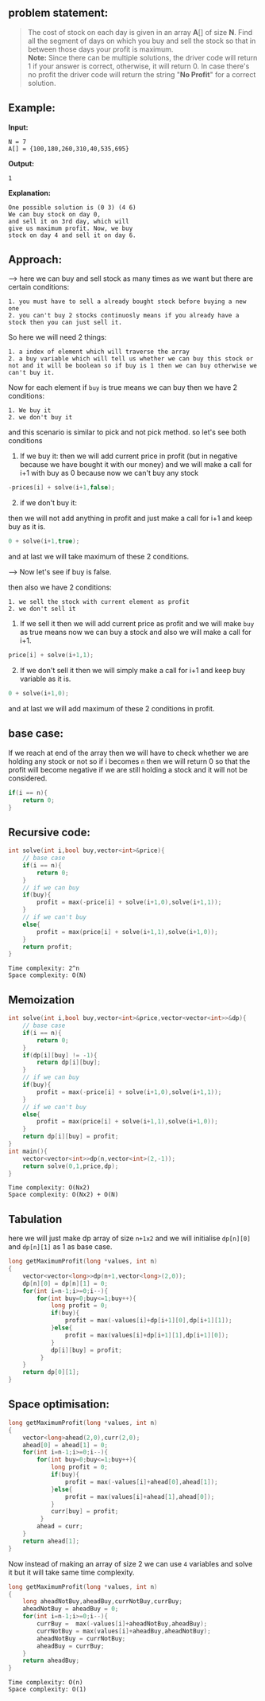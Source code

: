 ## problem statement:

>The cost of stock on each day is given in an array **A**[] of size **N**. Find all the segment of days on which you buy and sell the stock so that in between those days your profit is maximum.  
**Note:** Since there can be multiple solutions, the driver code will return 1 if your answer is correct, otherwise, it will return 0. In case there's no profit the driver code will return the string "**No Profit**" for a correct solution.

## Example:

**Input:**
```
N = 7
A[] = {100,180,260,310,40,535,695}
```
**Output:**
```
1
```
**Explanation:**
```
One possible solution is (0 3) (4 6)
We can buy stock on day 0,
and sell it on 3rd day, which will 
give us maximum profit. Now, we buy 
stock on day 4 and sell it on day 6.
```

## Approach:

--> here we can buy and sell stock as many times as we want but there are certain conditions:

```
1. you must have to sell a already bought stock before buying a new one
2. you can't buy 2 stocks continuosly means if you already have a stock then you can just sell it.
```

So here we will need 2 things: 

```
1. a index of element which will traverse the array
2. a buy variable which will tell us whether we can buy this stock or not and it will be boolean so if buy is 1 then we can buy otherwise we can't buy it.
```

Now for each element if `buy` is true means we can buy then we have 2 conditions:

```
1. We buy it 
2. we don't buy it
```

and this scenario is similar to pick and not pick method. so let's see both conditions

1. If we buy it:
then we will add current price in profit (but in negative because we have bought it with our money) and we will make a call for i+1 with buy as 0 because now we can't buy any stock

```cpp
-prices[i] + solve(i+1,false);
```

2. if we don't buy it:

then we will not add anything in profit and just make a call for i+1 and keep buy as it is.

```cpp
0 + solve(i+1,true);
```

and at last we will take maximum of these 2 conditions.

--> Now let's see if buy is false.

then also we have 2 conditions:

```
1. we sell the stock with current element as profit
2. we don't sell it
```

1. If we sell it
then we will add current price as profit and we will make `buy` as true means now we can buy a stock and also we will make a call for i+1.

```cpp
price[i] + solve(i+1,1);
```

2. If we don't sell it
then we will simply make a call for i+1 and keep buy variable as it is.

```cpp
0 + solve(i+1,0);
```

and at last we will add maximum of these 2 conditions in profit.

## base case:

If we reach at end of the array then we will have to check whether we are holding any stock or not so if i becomes `n` then we will return 0 so that the profit will become negative if we are still holding a stock and it will not be considered.

```cpp
if(i == n){
	return 0;
}
```

## Recursive code:

```cpp
int solve(int i,bool buy,vector<int>&price){
	// base case
	if(i == n){
		return 0;
	}
	// if we can buy
	if(buy){
		profit = max(-price[i] + solve(i+1,0),solve(i+1,1));
	}
	// if we can't buy
	else{
		profit = max(price[i] + solve(i+1,1),solve(i+1,0));
	}
	return profit;
}
```

```
Time complexity: 2^n
Space complexity: O(N)
```

## Memoization

```cpp
int solve(int i,bool buy,vector<int>&price,vector<vector<int>>&dp){
	// base case
	if(i == n){
		return 0;
	}
	if(dp[i][buy] != -1){
		return dp[i][buy];
	}
	// if we can buy
	if(buy){
		profit = max(-price[i] + solve(i+1,0),solve(i+1,1));
	}
	// if we can't buy
	else{
		profit = max(price[i] + solve(i+1,1),solve(i+1,0));
	}
	return dp[i][buy] = profit;
}
int main(){
	vector<vector<int>>dp(n,vector<int>(2,-1));
	return solve(0,1,price,dp);
}
```

```
Time complexity: O(Nx2)
Space complexity: O(Nx2) + O(N)
```

## Tabulation

here we will just make dp array of size `n+1x2` and we will initialise `dp[n][0]` and `dp[n][1]` as 1 as base case.

```cpp
long getMaximumProfit(long *values, int n)
{
    vector<vector<long>>dp(n+1,vector<long>(2,0));
    dp[n][0] = dp[n][1] = 0;
    for(int i=n-1;i>=0;i--){
        for(int buy=0;buy<=1;buy++){
            long profit = 0;
            if(buy){
                profit = max(-values[i]+dp[i+1][0],dp[i+1][1]);
            }else{
                profit = max(values[i]+dp[i+1][1],dp[i+1][0]);
            }
            dp[i][buy] = profit;
         }
    }
    return dp[0][1];
}
```

## Space optimisation:

```cpp
long getMaximumProfit(long *values, int n)
{
    vector<long>ahead(2,0),curr(2,0);
    ahead[0] = ahead[1] = 0;
    for(int i=n-1;i>=0;i--){
        for(int buy=0;buy<=1;buy++){
            long profit = 0;
            if(buy){
                profit = max(-values[i]+ahead[0],ahead[1]);
            }else{
                profit = max(values[i]+ahead[1],ahead[0]);
            }
            curr[buy] = profit;
         }
        ahead = curr;
    }
    return ahead[1];
}
```

Now instead of making an array of size 2 we can use `4` variables and solve it but it will take same time complexity.

```cpp
long getMaximumProfit(long *values, int n)
{
    long aheadNotBuy,aheadBuy,currNotBuy,currBuy;
    aheadNotBuy = aheadBuy = 0;
    for(int i=n-1;i>=0;i--){
		currBuy =  max(-values[i]+aheadNotBuy,aheadBuy);
		currNotBuy = max(values[i]+aheadBuy,aheadNotBuy);
        aheadNotBuy = currNotBuy;
        aheadBuy = currBuy;
    }
    return aheadBuy;
}
```

```
Time complexity: O(n)
Space complexity: O(1)
```

